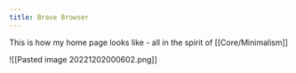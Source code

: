 ```yaml
---
title: Brave Browser
---
```



This is how my home page looks like - all in the spirit of [[Core/Minimalism]]

![[Pasted image 20221202000602.png]]